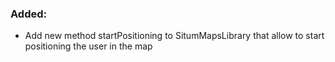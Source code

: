 ### Added:
- Add new method startPositioning to SitumMapsLibrary that allow to start positioning the user in the map